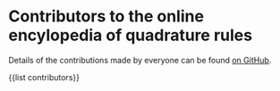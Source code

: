 # Contributors to the online encylopedia of quadrature rules

Details of the contributions made by everyone can be found [on GitHub](https://github.com/mscroggs/quadraturerules/graphs/contributors).

{{list contributors}}
